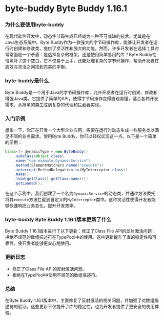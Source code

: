 # byte-buddy Byte Buddy 1.16.1
### 为什么要使用byte-buddy

在现代软件开发中，动态字节码生成已经成为一种不可或缺的技术，尤其是在Java生态系统中。Byte Buddy作为一款强大的字节码操作库，能够让开发者在运行时创建和修改类，提供了灵活性和强大的功能。然而，许多开发者在选择工具时常常面临一个矛盾：是选择复杂的框架，还是使用简单易用的库？Byte Buddy恰恰填补了这个空白，它不仅易于上手，还能处理复杂的字节码操作，帮助开发者在高效与灵活之间找到完美的平衡。

### byte-buddy是什么

Byte Buddy是一个用于Java的字节码操作库，允许开发者在运行时创建、修改和增强Java类。它提供了简单的API，使得字节码操作变得直观易懂，适合各种开发需求，从简单的类生成到复杂的代理和拦截器实现。

### 入门示例

想象一下，你正在开发一个大型企业应用，需要在运行时动态生成一些服务类以满足不同的业务需求。使用Byte Buddy，你可以轻松实现这一点。以下是一个简单的示例：

```java
Class<?> dynamicType = new ByteBuddy()
    .subclass(Object.class)
    .name("com.example.DynamicService")
    .method(ElementMatchers.named("execute"))
    .intercept(MethodDelegation.to(MyInterceptor.class))
    .make()
    .load(getClass().getClassLoader())
    .getLoaded();
```

在这个示例中，我们创建了一个名为`DynamicService`的动态类，并通过方法委托将其`execute`方法拦截到自定义的`MyInterceptor`类中。这种灵活性使得开发者能够快速响应业务变化，提升开发效率。

### byte-buddy Byte Buddy 1.16.1版本更新了什么

Byte Buddy 1.16.1版本进行了以下更新：修正了Class File API的反射激活问题；拒绝不规范的数组描述符在TypePool中的使用。这些更新提升了库的稳定性和可靠性，使开发者能够更安心地使用。

### 更新日志

- 修正了Class File API的反射激活问题。
- 拒绝在TypePool中使用不规范的数组描述符。

### 总结

在Byte Buddy 1.16.1版本中，主要修复了反射激活的相关问题，并加强了对数组描述符的验证。这些更新不仅提升了库的稳定性，也为开发者提供了更安全的使用体验。